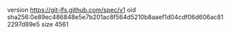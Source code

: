 version https://git-lfs.github.com/spec/v1
oid sha256:0e89ec486848e5e7b201ac8f564d5210b8aaef1d04cdf06d606ac812297d89e5
size 4561

